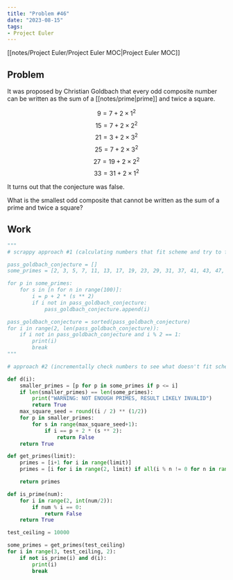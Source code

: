 ```yaml
---
title: "Problem #46"
date: "2023-08-15"
tags:
- Project Euler
---
```


[[notes/Project Euler/Project Euler MOC|Project Euler MOC]]

## Problem

It was proposed by Christian Goldbach that every odd composite number can be written as the sum of a [[notes/prime|prime]] and twice a square.

$$9=7+2×1^{2}$$
$$15=7+2×2^{2}$$
$$21=3+2×3^{2}$$
$$25=7+2×3^{2}$$
$$27=19+2×2^{2}$$
$$33=31+2×1^{2}$$

It turns out that the conjecture was false.

What is the smallest odd composite that cannot be written as the sum of a prime and twice a square?

## Work

```python
"""
# scrappy approach #1 (calculating numbers that fit scheme and try to find what is not calculated)

pass_goldbach_conjecture = []
some_primes = [2, 3, 5, 7, 11, 13, 17, 19, 23, 29, 31, 37, 41, 43, 47, 53, 59, 61, 67, 71, 73, 79, 83, 89, 97]

for p in some_primes:
    for s in [n for n in range(100)]:
        i = p + 2 * (s ** 2)
        if i not in pass_goldbach_conjecture:
            pass_goldbach_conjecture.append(i)

pass_goldbach_conjecture = sorted(pass_goldbach_conjecture)
for i in range(2, len(pass_goldbach_conjecture)):
    if i not in pass_goldbach_conjecture and i % 2 == 1:
        print(i)
        break
"""

# approach #2 (incrementally check numbers to see what doesn't fit scheme)

def d(i):
    smaller_primes = [p for p in some_primes if p <= i]
    if len(smaller_primes) == len(some_primes):
        print("WARNING: NOT ENOUGH PRIMES, RESULT LIKELY INVALID")
        return True
    max_square_seed = round((i / 2) ** (1/2))
    for p in smaller_primes:
        for s in range(max_square_seed+1):
            if i == p + 2 * (s ** 2):
                return False
    return True

def get_primes(limit):
    primes = [i+1 for i in range(limit)]
    primes = [i for i in range(2, limit) if all(i % n != 0 for n in range(2, int(i**0.5) + 1))]

    return primes

def is_prime(num):
    for i in range(2, int(num/2)):
        if num % i == 0:
            return False
    return True

test_ceiling = 10000

some_primes = get_primes(test_ceiling)
for i in range(3, test_ceiling, 2):
    if not is_prime(i) and d(i):
        print(i)
        break
```